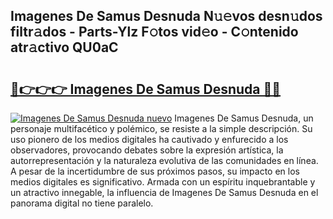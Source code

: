 ## Imagenes De Samus Desnuda N𝚞𝚎vos desn𝚞dos filtr𝚊dos - Parts-Ylz F𝚘tos vid𝚎o - C𝚘ntenido atr𝚊ctivo QU0aC

# <h2><a href="http://mb6zhy.tromn.icu/?c=Imagenes+De+Samus+Desnuda">🔗👉👉👉 Imagenes De Samus Desnuda 🔗🔗</a></h2>

[![Imagenes De Samus Desnuda nuevo](https://i.imgur.com/pEAQMta.gif)](http://mb6zhy.tromn.icu/?c=Imagenes+De+Samus+Desnuda)
Imagenes De Samus Desnuda, un personaje multifacético y polémico, se resiste a la simple descripción. Su uso pionero de los medios digitales ha cautivado y enfurecido a los observadores, provocando debates sobre la expresión artística, la autorrepresentación y la naturaleza evolutiva de las comunidades en línea. A pesar de la incertidumbre de sus próximos pasos, su impacto en los medios digitales es significativo. Armada con un espíritu inquebrantable y un atractivo innegable, la influencia de Imagenes De Samus Desnuda en el panorama digital no tiene paralelo.
